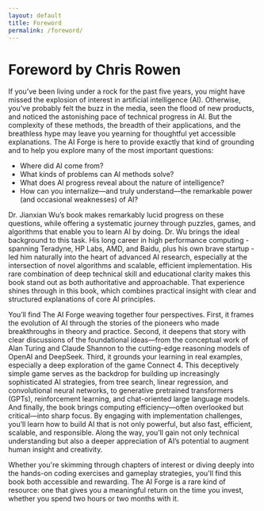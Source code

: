 ```yaml
---
layout: default
title: Foreword
permalink: /foreword/
---
```


# Foreword by Chris Rowen

If you’ve been living under a rock for the past five years, you might have missed the explosion of interest in artificial intelligence (AI). Otherwise, you’ve probably felt the buzz in the media, seen the flood of new products, and noticed the astonishing pace of technical progress in AI. But the complexity of these methods, the breadth of their applications, and the breathless hype may leave you yearning for thoughtful yet accessible explanations. The AI Forge is here to provide exactly that kind of grounding and to help you explore many of the most important questions:

- Where did AI come from?
- What kinds of problems can AI methods solve?
- What does AI progress reveal about the nature of intelligence?
- How can you internalize—and truly understand—the remarkable power (and occasional weaknesses) of AI?

Dr. Jianxian Wu’s book makes remarkably lucid progress on these questions, while offering a systematic journey through puzzles, games, and algorithms that enable you to learn AI by doing. Dr. Wu brings the ideal background to this task. His long career in high performance computing - spanning Teradyne, HP Labs, AMD, and Baidu, plus his own brave startup - led him naturally into the heart of advanced AI research, especially at the intersection of novel algorithms and scalable, efficient implementation. His rare combination of deep technical skill and educational clarity makes this book stand out as both authoritative and approachable. That experience shines through in this book, which combines practical insight with clear and structured explanations of core AI principles.

You’ll find The AI Forge weaving together four perspectives. First, it frames the evolution of AI through the stories of the pioneers who made breakthroughs in theory and practice. Second, it deepens that story with clear discussions of the foundational ideas—from the conceptual work of Alan Turing and Claude Shannon to the cutting-edge reasoning models of OpenAI and DeepSeek. Third, it grounds your learning in real examples, especially a deep exploration of the game Connect 4. This deceptively simple game serves as the backdrop for building up increasingly sophisticated AI strategies, from tree search, linear regression, and convolutional neural networks, to generative pretrained transformers (GPTs), reinforcement learning, and chat-oriented large language models. And finally, the book brings computing efficiency—often overlooked but critical—into sharp focus. By engaging with implementation challenges, you’ll learn how to build AI that is not only powerful, but also fast, efficient, scalable, and responsible. Along the way, you’ll gain not only technical understanding but also a deeper appreciation of AI’s potential to augment human insight and creativity.

Whether you're skimming through chapters of interest or diving deeply into the hands-on coding exercises and gameplay strategies, you'll find this book both accessible and rewarding. The AI Forge is a rare kind of resource: one that gives you a meaningful return on the time you invest, whether you spend two hours or two months with it.


